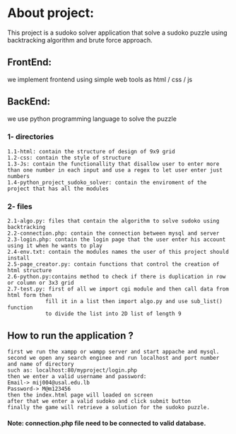 # About project:
This project is a sudoko solver application that solve a sudoko puzzle using backtracking algorithm and brute force approach.

## FrontEnd:
we implement frontend using simple web tools as html / css / js

## BackEnd:
we use python programming language to solve the puzzle 

### 1- directories
    1.1-html: contain the structure of design of 9x9 grid
    1.2-css: contain the style of structure       
    1.3-Js: contain the functionallity that disallow user to enter more than one number in each input and use a regex to let user enter just numbers
    1.4-python_project_sudoko_solver: contain the enviroment of the project that has all the modules 
### 2- files
    2.1-algo.py: files that contain the algorithm to solve sudoko using backtracking
    2.2-connection.php: contain the connection between mysql and server
    2.3-login.php: contain the login page that the user enter his account using it when he wants to play
    2.4-env.txt: contain the modules names the user of this project should install 
    2.5-page_creator.py: contain functions that control the creation of html structure
    2.6-python.py:contains method to check if there is duplication in row or column or 3x3 grid
    2.7-test.py: first of all we import cgi module and then call data from html form then 
                fill it in a list then import algo.py and use sub_list() function 
                to divide the list into 2D list of length 9

## How to run the application ?

    first we run the xampp or wampp server and start appache and mysql.
    second we open any search enginee and run localhost and port number and name of directory 
    such as: localhost:80/myproject/login.php
    then we enter a valid username and password: 
    Email-> mij004@usal.edu.lb
    Password-> M@m123456
    then the index.html page will loaded on screen
    after that we enter a valid sudoko and click submit button
    finally the game will retrieve a solution for the sudoko puzzle.



#### Note: connection.php file need to be connected to valid database.














